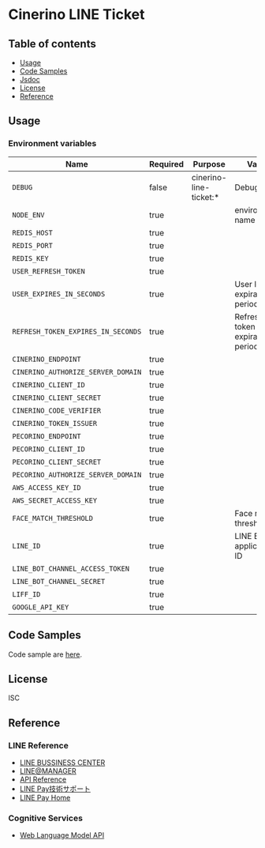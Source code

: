 # Cinerino LINE Ticket

## Table of contents

* [Usage](#usage)
* [Code Samples](#code-samples)
* [Jsdoc](#jsdoc)
* [License](#license)
* [Reference](#reference)

## Usage

### Environment variables

| Name                               | Required | Purpose                | Value                           |
|------------------------------------|----------|------------------------|---------------------------------|
| `DEBUG`                            | false    | cinerino-line-ticket:* | Debug                           |
| `NODE_ENV`                         | true     |                        | environment name                |
| `REDIS_HOST`                       | true     |                        |                                 |
| `REDIS_PORT`                       | true     |                        |                                 |
| `REDIS_KEY`                        | true     |                        |                                 |
| `USER_REFRESH_TOKEN`               | true     |                        |                                 |
| `USER_EXPIRES_IN_SECONDS`          | true     |                        | User login expiration period    |
| `REFRESH_TOKEN_EXPIRES_IN_SECONDS` | true     |                        | Refresh token expiration period |
| `CINERINO_ENDPOINT`                | true     |                        |                                 |
| `CINERINO_AUTHORIZE_SERVER_DOMAIN` | true     |                        |                                 |
| `CINERINO_CLIENT_ID`               | true     |                        |                                 |
| `CINERINO_CLIENT_SECRET`           | true     |                        |                                 |
| `CINERINO_CODE_VERIFIER`           | true     |                        |                                 |
| `CINERINO_TOKEN_ISSUER`            | true     |                        |                                 |
| `PECORINO_ENDPOINT`                | true     |                        |                                 |
| `PECORINO_CLIENT_ID`               | true     |                        |                                 |
| `PECORINO_CLIENT_SECRET`           | true     |                        |                                 |
| `PECORINO_AUTHORIZE_SERVER_DOMAIN` | true     |                        |                                 |
| `AWS_ACCESS_KEY_ID`                | true     |                        |                                 |
| `AWS_SECRET_ACCESS_KEY`            | true     |                        |                                 |
| `FACE_MATCH_THRESHOLD`             | true     |                        | Face match threshold            |
| `LINE_ID`                          | true     |                        | LINE Bot application ID         |
| `LINE_BOT_CHANNEL_ACCESS_TOKEN`    | true     |                        |                                 |
| `LINE_BOT_CHANNEL_SECRET`          | true     |                        |                                 |
| `LIFF_ID`                          | true     |                        |                                 |
| `GOOGLE_API_KEY`                   | true     |                        |                                 |

## Code Samples

Code sample are [here](https://github.com/cinerino/line-ticket/tree/master/example).

## License

ISC

## Reference

### LINE Reference

* [LINE BUSSINESS CENTER](https://business.line.me/ja/)
* [LINE@MANAGER](https://admin-official.line.me/)
* [API Reference](https://devdocs.line.me/ja/)
* [LINE Pay技術サポート](https://pay.line.me/jp/developers/documentation/download/tech?locale=ja_JP)
* [LINE Pay Home](https://pay.line.me/jp/)

### Cognitive Services

* [Web Language Model API](https://westus.dev.cognitive.microsoft.com/docs/services/55de9ca4e597ed1fd4e2f104/operations/55de9ca4e597ed19b0de8a51)
